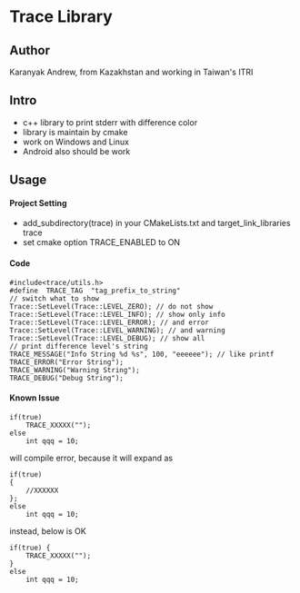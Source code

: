 # Trace Library

## Author
Karanyak Andrew, from Kazakhstan and working in Taiwan's ITRI

## Intro
- c++ library to print stderr with difference color
- library is maintain by cmake
- work on Windows and Linux
- Android also should be work

## Usage

#### Project Setting
- add_subdirectory(trace) in your CMakeLists.txt and target_link_libraries trace
- set cmake option TRACE_ENABLED to ON

#### Code
```
#include<trace/utils.h>
#define  TRACE_TAG  "tag_prefix_to_string"
// switch what to show
Trace::SetLevel(Trace::LEVEL_ZERO); // do not show
Trace::SetLevel(Trace::LEVEL_INFO); // show only info
Trace::SetLevel(Trace::LEVEL_ERROR); // and error
Trace::SetLevel(Trace::LEVEL_WARNING); // and warning
Trace::SetLevel(Trace::LEVEL_DEBUG); // show all
// print difference level's string
TRACE_MESSAGE("Info String %d %s", 100, "eeeeee"); // like printf
TRACE_ERROR("Error String");
TRACE_WARNING("Warning String");
TRACE_DEBUG("Debug String");
```
#### Known Issue
```
if(true)
    TRACE_XXXXX("");
else
    int qqq = 10;
```

will compile error, because it will expand as
```
if(true)
{
    //XXXXXX
};
else
    int qqq = 10;
```

instead, below is OK
```
if(true) {
    TRACE_XXXXX("");
}
else
    int qqq = 10;
```